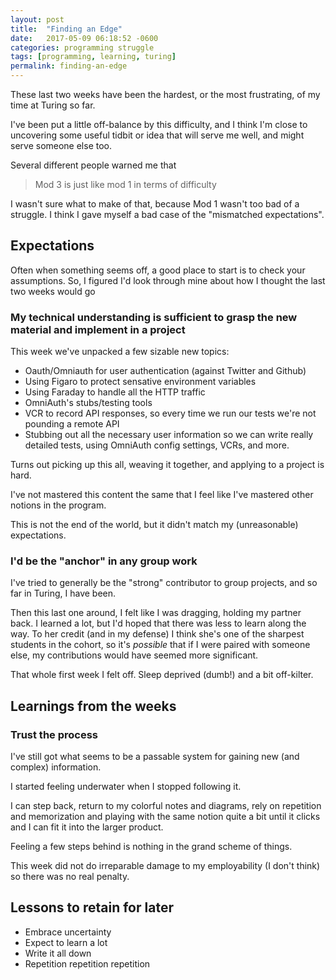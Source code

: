 ```yaml
---
layout: post
title:  "Finding an Edge"
date:   2017-05-09 06:18:52 -0600
categories: programming struggle
tags: [programming, learning, turing]
permalink: finding-an-edge
---
```


These last two weeks have been the hardest, or the most frustrating, of my time at Turing so far.

I've been put a little off-balance by this difficulty, and I think I'm close to uncovering some useful tidbit or idea that will serve me well, and might serve someone else too.

Several different people warned me that

> Mod 3 is just like mod 1 in terms of difficulty

I wasn't sure what to make of that, because Mod 1 wasn't too bad of a struggle. I think I gave myself a bad case of the "mismatched expectations".

<!--more-->


## Expectations

Often when something seems off, a good place to start is to check your assumptions. So, I figured I'd look through mine about how I thought the last two weeks would go

### My technical understanding is sufficient to grasp the new material and implement in a project

This week we've unpacked a few sizable new topics:

- Oauth/Omniauth for user authentication (against Twitter and Github)
- Using Figaro to protect sensative environment variables
- Using Faraday to handle all the HTTP traffic
- OmniAuth's stubs/testing tools
- VCR to record API responses, so every time we run our tests we're not pounding a remote API
- Stubbing out all the necessary user information so we can write really detailed tests, using OmniAuth config settings, VCRs, and more.

Turns out picking up this all, weaving it together, and applying to a project is hard.

I've not mastered this content the same that I feel like I've mastered other notions in the program.

This is not the end of the world, but it didn't match my (unreasonable) expectations.



### I'd be the "anchor" in any group work

I've tried to generally be the "strong" contributor to group projects, and so far in Turing, I have been.

Then this last one around, I felt like I was dragging, holding my partner back. I learned a lot, but I'd hoped that there was less to learn along the way. To her credit (and in my defense) I think she's one of the sharpest students in the cohort, so it's *possible* that if I were paired with someone else, my contributions would have seemed more significant.

That whole first week I felt off. Sleep deprived (dumb!) and a bit off-kilter.


## Learnings from the weeks

### Trust the process

I've still got what seems to be a passable system for gaining new (and complex) information.

I started feeling underwater when I stopped following it.

I can step back, return to my colorful notes and diagrams, rely on repetition and memorization and playing with the same notion quite a bit until it clicks and I can fit it into the larger product.

Feeling a few steps behind is nothing in the grand scheme of things.

This week did not do irreparable damage to my employability (I don't think) so there was no real penalty.

## Lessons to retain for later

- Embrace uncertainty
- Expect to learn a lot
- Write it all down
- Repetition repetition repetition
